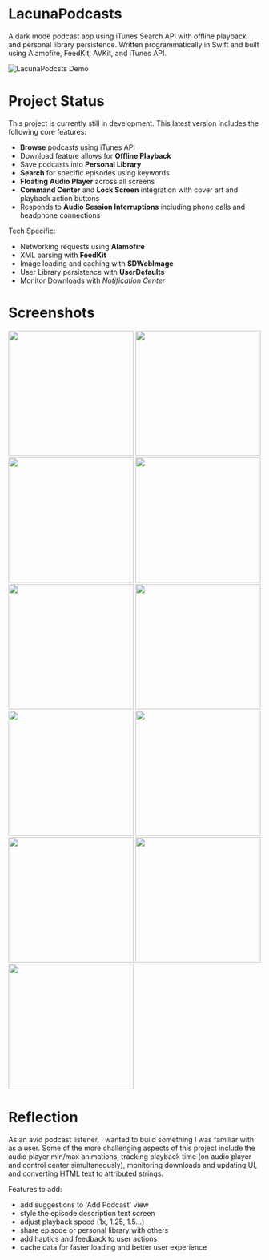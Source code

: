 # LacunaPodcasts

A dark mode podcast app using iTunes Search API with offline playback and personal library persistence. Written programmatically in Swift and built using Alamofire, FeedKit, AVKit, and iTunes API.

![LacunaPodcsts Demo](https://github.com/mcipswitch/lacuna-podcasts/blob/master/Screenshots/small.gif)

# Project Status

This project is currently still in development. This latest version includes the following core features:

* **Browse** podcasts using iTunes API
* Download feature allows for **Offline Playback**
* Save podcasts into **Personal Library**
* **Search** for specific episodes using keywords
* **Floating Audio Player** across all screens
* **Command Center** and **Lock Screen** integration with cover art and playback action buttons
* Responds to **Audio Session Interruptions** including phone calls and headphone connections

Tech Specific:

* Networking requests using **Alamofire**
* XML parsing with **FeedKit**
* Image loading and caching with **SDWebImage**
* User Library persistence with **UserDefaults**
* Monitor Downloads with *Notification Center*

# Screenshots

<p float="left">
<img src="https://github.com/mcipswitch/lacuna-podcasts/blob/master/Screenshots/library_view_empty.png" width="250">
<img src="https://github.com/mcipswitch/lacuna-podcasts/blob/master/Screenshots/search_podcasts.png" width="250">
<img src="https://github.com/mcipswitch/lacuna-podcasts/blob/master/Screenshots/podcast_details_download.png" width="250">
<img src="https://github.com/mcipswitch/lacuna-podcasts/blob/master/Screenshots/podcast_details_download_complete.png" width="250">
<img src="https://github.com/mcipswitch/lacuna-podcasts/blob/master/Screenshots/podcast_details_safari.png" width="250">
<img src="https://github.com/mcipswitch/lacuna-podcasts/blob/master/Screenshots/fullscreen_player.png" width="250">
<img src="https://github.com/mcipswitch/lacuna-podcasts/blob/master/Screenshots/podcast_details_description.png" width="250">
<img src="https://github.com/mcipswitch/lacuna-podcasts/blob/master/Screenshots/downloads_page.png" width="250">
<img src="https://github.com/mcipswitch/lacuna-podcasts/blob/master/Screenshots/library.png" width="250">
<img src="https://github.com/mcipswitch/lacuna-podcasts/blob/master/Screenshots/library_view_search.png" width="250">
<img src="https://github.com/mcipswitch/lacuna-podcasts/blob/master/Screenshots/library_view_search_noresults.png" width="250">
</p>

# Reflection

As an avid podcast listener, I wanted to build something I was familiar with as a user.
Some of the more challenging aspects of this project include the audio player min/max animations, 
tracking playback time (on audio player and control center simultaneously), monitoring downloads and updating UI,
and converting HTML text to attributed strings.

Features to add:

* add suggestions to 'Add Podcast' view
* style the episode description text screen
* adjust playback speed (1x, 1.25, 1.5...)
* share episode or personal library with others
* add haptics and feedback to user actions
* cache data for faster loading and better user experience



